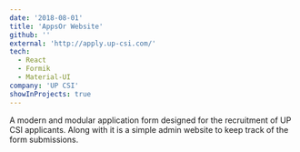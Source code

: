 ```yaml
---
date: '2018-08-01'
title: 'AppsOr Website'
github: ''
external: 'http://apply.up-csi.com/'
tech:
  - React
  - Formik
  - Material-UI
company: 'UP CSI'
showInProjects: true
---
```


A modern and modular application form designed for the recruitment of UP CSI applicants. Along with it is a simple admin website to keep track of the form submissions.
